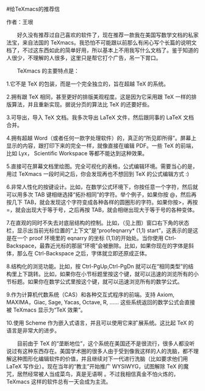 #给TeXmacs的推荐信

作者：王垠

　　好久没有推荐过自己喜欢的软件了，现在推荐一款我在美国写数学文档的私家法宝，来自法国的 TeXmacs。我恐怕不可能跟以前那么有闲心写个长篇的说明文档了，不过这东西如此的简单好用，所以基本上不用我写什么文档了。鉴于知道的人很少，不理解的人很多，这里只是帮它打个广告，吊一下胃口。

　　TeXmacs 的主要特点是：

1.它不是 TeX 的包装，而是一个完全独立的，旨在超越 TeX 的系统。

2.拥有跟 TeX 相同，甚至更好的排版美观程度。这是因为它采用跟 TeX 一样的排版算法，并且重新实现。据说分页的算法比 TeX 的还要好些。

3.可导出，导入 TeX 文档。我多次导出 LaTeX 文件，然后跟同事的 LaTeX 文档合并。

4.拥有超越 Word（或者任何一款字处理软件）的，真正的“所见即所得”。屏幕上显示的内容，跟打印下来的完全一样，就像直接在编辑 PDF。一些 TeX 的前端，比如 Lyx， Scientific Workspace 等都不能达到这种效果。

5.直接可在屏幕文档里绘图。完全可视化的表格，公式编辑环境。需要当心的是，用过 TeXmacs 一段时间之后，你会发现再也不想回到 TeX 的公式编辑方式 :)

6.非常人性化的按键设计。比如，在数学公式环境下，你按任意一个字符，然后就可以用多次 TAB 键相继选择“拓扑相同”的字符。举个例子，如果你按 @，然后再按几下 TAB，就会发现这个字符变成各种各样的圆圈形的字符。如果你按>，再按 =，就会出现大于等于号，之后再按 TAB，就会相继出现大于等于号的各种变体。

7.在直观的同时不失去对底层结构的控制。比如，（见上图）窗口右下角的状态栏，显示出当前光标位置的“上下文”是“proofeqnarry* (1,1) start”，这表示的是这是在一个 proof 环境里的 eqnarry 的坐标 (1,1)的开始处。当你使用 Ctrl-Backspace，最靠近光标的那层“环境”会被删除。比如，如果你现在的字体是斜体，那么在 Ctrl-Backspace 之后，字体就立即还原成正体。

8.结构化的浏览功能。比如，按 Ctrl-PgUp,Ctrl-PgDn 就可以在“相同类型”的结构里上下跳转。比如，如果你在小节标题里按这个键，就可以迅速的浏览所有的小节标题。如果你在数学公式里按这个键，就可以迅速浏览所有的数学公式。

9.作为计算机代数系统（CAS）和各种交互式程序的前端。支持 Axiom, MAXIMA，Giac, Sage, Yacas, Octave, R, …… 这些系统返回的数学公式会直接被 TeXmacs 显示为“TeX 效果”。

10.使用 Scheme 作为嵌入式语言，并且可以使用它来扩展系统。这比起 TeX 的语言是非常大的进步。

　　目前由于 TeX 的“垄断地位”，这个系统在美国还不是很流行，很多人都没听说过有这种东西存在。美国学术圈的很多人由于受到像我这样的人的洗脑，都不理解这种图形化编辑软件的价值，并且继续对下一代进行洗脑（比如要求他们用 LaTeX 写作业）。现在当年的“教主”开始推广 WYSIWYG，试图解除 TeX 的魔咒，居然经常被人当成菜鸟，真是无语啊 。不过我相信真金不怕火炼的，TeXmacs 这样的软件总有一天会成为主流。
